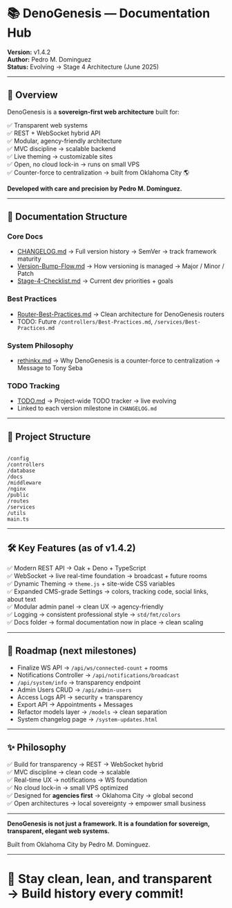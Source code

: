 # 📚 DenoGenesis — Documentation Hub

**Version:** v1.4.2  
**Author:** Pedro M. Dominguez  
**Status:** Evolving → Stage 4 Architecture (June 2025)

---

## 🚀 Overview

DenoGenesis is a **sovereign-first web architecture** built for:

✅ Transparent web systems  
✅ REST + WebSocket hybrid API  
✅ Modular, agency-friendly architecture  
✅ MVC discipline → scalable backend  
✅ Live theming → customizable sites  
✅ Open, no cloud lock-in → runs on small VPS  
✅ Counter-force to centralization → built from Oklahoma City 🌎

**Developed with care and precision by Pedro M. Dominguez.**  

---

## 📜 Documentation Structure

### Core Docs

- [CHANGELOG.md](./CHANGELOG.md) → Full version history → SemVer → track framework maturity
- [Version-Bump-Flow.md](./Version-Bump-Flow.md) → How versioning is managed → Major / Minor / Patch
- [Stage-4-Checklist.md](./Stage-4-Checklist.md) → Current dev priorities + goals

### Best Practices

- [Router-Best-Practices.md](./Router-Best-Practices.md) → Clean architecture for DenoGenesis routers  
- TODO: Future `/controllers/Best-Practices.md`, `/services/Best-Practices.md`

### System Philosophy

- [rethinkx.md](./rethinkx.md) → Why DenoGenesis is a counter-force to centralization → Message to Tony Seba

### TODO Tracking

- [TODO.md](./TODO.md) → Project-wide TODO tracker → live evolving  
- Linked to each version milestone in `CHANGELOG.md`

---

## 📂 Project Structure

```plaintext

/config
/controllers
/database
/docs
/middleware
/nginx
/public
/routes
/services
/utils
main.ts

```

---

## 🛠 Key Features (as of v1.4.2)

✅ Modern REST API → Oak + Deno + TypeScript  
✅ WebSocket → live real-time foundation → broadcast + future rooms  
✅ Dynamic Theming → `theme.js` + site-wide CSS variables  
✅ Expanded CMS-grade Settings → colors, tracking code, social links, about text  
✅ Modular admin panel → clean UX → agency-friendly  
✅ Logging → consistent professional style → `std/fmt/colors`  
✅ Docs folder → formal documentation now in place → clean scaling

---

## 🎯 Roadmap (next milestones)

- Finalize WS API → `/api/ws/connected-count` + rooms  
- Notifications Controller → `/api/notifications/broadcast`  
- `/api/system/info` → transparency endpoint  
- Admin Users CRUD → `/api/admin-users`  
- Access Logs API → security + transparency  
- Export API → Appointments + Messages  
- Refactor models layer → `/models` → clean separation  
- System changelog page → `/system-updates.html`  

---

## ✨ Philosophy

✅ Build for transparency → REST → WebSocket hybrid  
✅ MVC discipline → clean code → scalable  
✅ Real-time UX → notifications → WS foundation  
✅ No cloud lock-in → small VPS optimized  
✅ Designed for **agencies first** → Oklahoma City → global second  
✅ Open architectures → local sovereignty → empower small business  

---

**DenoGenesis is not just a framework. It is a foundation for sovereign, transparent, elegant web systems.**  

Built from Oklahoma City by Pedro M. Dominguez.  

---

# 💪 Stay clean, lean, and transparent → Build history every commit!
